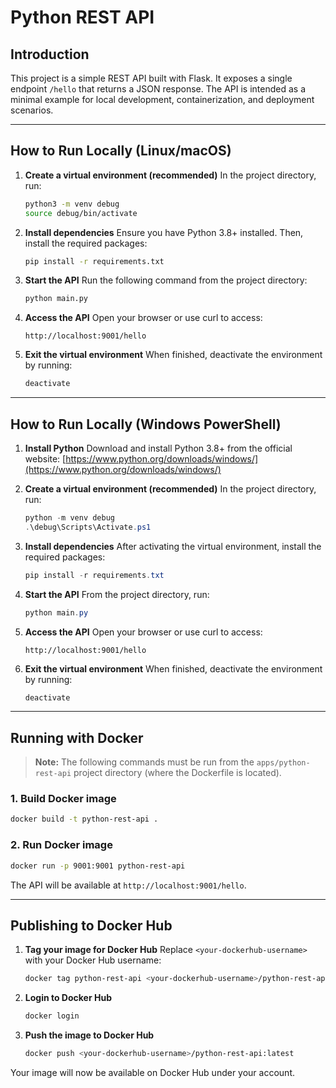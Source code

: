 # Python REST API

## Introduction
This project is a simple REST API built with Flask. 
It exposes a single endpoint `/hello` that returns a JSON response. 
The API is intended as a minimal example for local development, containerization, and deployment scenarios.

---

## How to Run Locally (Linux/macOS)

1. **Create a virtual environment (recommended)**
   In the project directory, run:
   ```bash
   python3 -m venv debug
   source debug/bin/activate
   ```

2. **Install dependencies**
   Ensure you have Python 3.8+ installed. Then, install the required packages:
   ```bash
   pip install -r requirements.txt
   ```

3. **Start the API**
   Run the following command from the project directory:
   ```bash
   python main.py
   ```

4. **Access the API**
   Open your browser or use curl to access:
   ```
   http://localhost:9001/hello
   ```

5. **Exit the virtual environment**
   When finished, deactivate the environment by running:
   ```bash
   deactivate
   ```

---

## How to Run Locally (Windows PowerShell)

1. **Install Python**
   Download and install Python 3.8+ from the official website: [https://www.python.org/downloads/windows/](https://www.python.org/downloads/windows/)

2. **Create a virtual environment (recommended)**
   In the project directory, run:
   ```powershell
   python -m venv debug
   .\debug\Scripts\Activate.ps1
   ```

3. **Install dependencies**
   After activating the virtual environment, install the required packages:
   ```powershell
   pip install -r requirements.txt
   ```

4. **Start the API**
   From the project directory, run:
   ```powershell
   python main.py
   ```

5. **Access the API**
   Open your browser or use curl to access:
   ```
   http://localhost:9001/hello
   ```

6. **Exit the virtual environment**
   When finished, deactivate the environment by running:
   ```powershell
   deactivate
   ```

---

## Running with Docker

> **Note:** The following commands must be run from the `apps/python-rest-api` project directory (where the Dockerfile is located).

### 1. Build Docker image
```bash
docker build -t python-rest-api .
```

### 2. Run Docker image
```bash
docker run -p 9001:9001 python-rest-api
```

The API will be available at `http://localhost:9001/hello`.

---

## Publishing to Docker Hub

1. **Tag your image for Docker Hub**
   Replace `<your-dockerhub-username>` with your Docker Hub username:
   ```bash
   docker tag python-rest-api <your-dockerhub-username>/python-rest-api:latest
   ```

2. **Login to Docker Hub**
   ```bash
   docker login
   ```

3. **Push the image to Docker Hub**
   ```bash
   docker push <your-dockerhub-username>/python-rest-api:latest
   ```

Your image will now be available on Docker Hub under your account.